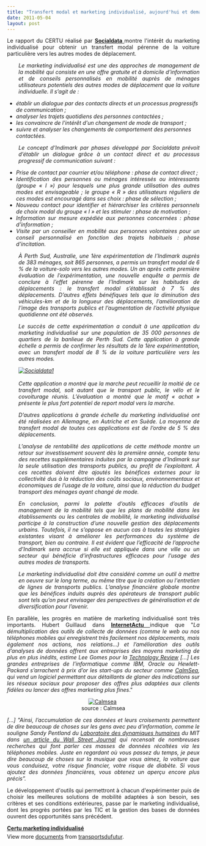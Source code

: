 ```yaml
---
title: "Transfert modal et marketing individualisé, aujourd'hui et demain"
date: 2011-05-04
layout: post
---
```


<p style="text-align: justify">Le rapport du CERTU réalisé par <strong><a href="http://www.socialdata.de/home.php?lang=en" target="_blank">Socialdata </a></strong>montre l'intérêt du marketing individualisé pour obtenir un transfert modal pérenne de la voiture particulière vers les autres modes de déplacement.</p> <p style="text-align: justify;padding-left: 30px"><em>Le marketing individualisé est une des approches de management de la mobilité qui consiste en une offre gratuite et à domicile d’information et de conseils personnalisés en mobilité auprès de ménages utilisateurs potentiels des autres modes de déplacement que la voiture individuelle. Il s’agit de : </em></p> <p>   <!--more-->  </p> <ul> <li><em>établir un dialogue par des contacts directs et un processus progressifs de communication ;</em></li> <li><em>analyser les trajets quotidiens des personnes contactées ;</em></li> <li><em>les convaincre de l'intérêt d'un changement de mode de transport ;</em></li> <li><em>suivre et analyser les changements de comportement des personnes contactées.</em></li> </ul> <p style="text-align: justify;padding-left: 30px"><em>Le concept d’Indimark par phases développé par Socialdata prévoit d’établir un dialogue grâce à un contact direct et au processus progressif de communication suivant :</em></p> <ul> <li> <div style="text-align: justify"><em>Prise de contact par courrier et/ou téléphone : phase de contact direct ;</em></div> </li> <li> <div style="text-align: justify"><em>Identification des personnes ou ménages intéressés ou intéressants (groupe « I ») pour lesquels une plus grande utilisation des autres modes est envisageable ; le groupe « R » des utilisateurs réguliers de ces modes est encouragé dans ses choix : phase de sélection ;</em></div> </li> <li> <div style="text-align: justify"><em>Nouveau contact pour identifier et hiérarchiser les critères personnels de choix modal du groupe « I » et les stimuler : phase de motivation ;</em></div> </li> <li> <div style="text-align: justify"><em>Information sur mesure expédiée aux personnes concernées : phase d’information ;</em></div> </li> <li> <div style="text-align: justify"><em>Visite par un conseiller en mobilité aux personnes volontaires pour un conseil personnalisé en fonction des trajets habituels : phase d’incitation.</em></div> </li> </ul> <p style="text-align: justify;padding-left: 30px"><em>À Perth Sud, Australie, une 1ère expérimentation de l’Indimark auprès de 383 ménages, soit 865 personnes, a permis un transfert modal de 6 % de la voiture-solo vers les autres modes. Un an après cette première évaluation de l’expérimentation, une nouvelle enquête a permis de conclure à l’effet pérenne de l’Indimark sur les habitudes de déplacements : le transfert modal s’établissait à 7 % des déplacements. D’autres effets bénéfiques tels que la diminution des véhicules-km et de la longueur des déplacements, l’amélioration de l’image des transports publics et l’augmentation de l’activité physique quotidienne ont été observés.</em></p> <p style="text-align: justify;padding-left: 30px"><em>Le succès de cette expérimentation a conduit à une application du marketing individualisé sur une population de 35 000 personnes de quartiers de la banlieue de Perth Sud. Cette application à grande échelle a permis de confirmer les résultats de la 1ère expérimentation, avec un transfert modal de 8 % de la voiture particulière vers les autres modes.</em></p> <p style="text-align: justify;padding-left: 30px"><em><a rel="lightbox" href="/wp-content/uploads/sites/6/old/6a0120a66d2ad4970b014e883cf9e6970d-800wi.jpg"><img class="asset  asset-image at-xid-6a0120a66d2ad4970b014e883cf9e6970d" style="margin-left: auto;margin-right: auto" title="Socialdata1" src="/wp-content/uploads/sites/6/old/6a0120a66d2ad4970b014e883cf9e6970d-500wi.jpg" alt="Socialdata1" /></a> <br /><br /></em><em>Cette application a montré que la marche peut recueillir la moitié de ce transfert modal, soit autant que le transport public, le vélo et le covoiturage réunis. L’évaluation a montré que le motif « achat » présente le plus fort potentiel de report modal vers la marche.</em></p> <p style="text-align: justify;padding-left: 30px"><em>D’autres applications à grande échelle du marketing individualisé ont été réalisées en Allemagne, en Autriche et en Suède. La moyenne de transfert modal de toutes ces applications est de l’ordre de 5 % des déplacements.</em></p> <p style="text-align: justify;padding-left: 30px"><em>L’analyse de rentabilité des applications de cette méthode montre un retour sur investissement souvent dès la première année, compte tenu des recettes supplémentaires induites par la campagne d’Indimark sur la seule utilisation des transports publics, au profit de l’exploitant. À ces recettes doivent être ajoutés les bénéfices externes pour la collectivité dus à la réduction des coûts sociaux, environnementaux et économiques de l’usage de la voiture, ainsi que la réduction du budget transport des ménages ayant changé de mode.</em></p> <p style="text-align: justify;padding-left: 30px"><em>En conclusion, parmi la palette d’outils efficaces d’outils de management de la mobilité tels que les plans de mobilité dans les établissements ou les centrales de mobilité, le marketing individualisé participe à la construction d’une nouvelle gestion des déplacements urbains. Toutefois, il ne s’oppose en aucun cas à toutes les stratégies existantes visant à améliorer les performances du système de transport, bien au contraire. Il est évident que l’efficacité de l’approche d’Indimark sera accrue si elle est appliquée dans une ville ou un secteur qui bénéficie d’infrastructures efficaces pour l’usage des autres modes de transports.</em></p> <p style="text-align: justify;padding-left: 30px"><em>Le marketing individualisé doit être considéré comme un outil à mettre en oeuvre sur le long terme, au même titre que la création ou l'entretien de lignes de transports publics. L’analyse financière globale montre que les bénéfices induits auprès des opérateurs de transport public sont tels qu’on peut envisager des perspectives de généralisation et de diversification pour l’avenir.</em></p> <p style="text-align: justify">En parallèle, les progrès en matière de marketing individualisé sont très importants. Hubert Guillaud dans <strong><a href="http://www.internetactu.net/2011/05/04/big-data-les-progres-de-lanalyse-des-donnees/?utm_source=feedburner&utm_medium=feed&utm_campaign=Feed%3A+internetactu%2FbcmJ+%28InternetActu.net%29&utm_content=Netvibes" target="_blank">InternetActu </a></strong>indique que "<em>La démultiplication des outils de collecte de données (comme le web ou nos téléphones mobiles qui enregistrent très facilement nos déplacements, mais également nos actions, nos relations…) et l’amélioration des outils d’analyses de données offrent aux entreprises des moyens marketing de plus en plus inédits, estime Lee Gomes pour la <a href="http://www.technologyreview.com/business/37496/">Technology Review</a> [...] Les grandes entreprises de l’informatique comme IBM, Oracle ou Hewlett-Packard s’arrachent à prix d’or les start-ups du secteur comme <a href="http://www.calmseainc.com/">CalmSea</a>, qui vend un logiciel permettant aux détaillants de glaner des indications sur les réseaux sociaux pour proposer des offres plus adaptées aux clients fidèles ou lancer des offres marketing plus fines</em>."</p> <p style="text-align: center"><a rel="lightbox" href="/wp-content/uploads/sites/6/old/6a0120a66d2ad4970b01538e4981a6970b-800wi.jpg"><img class="asset  asset-image at-xid-6a0120a66d2ad4970b01538e4981a6970b" style="margin-left: auto;margin-right: auto" title="Calmsea" src="/wp-content/uploads/sites/6/old/6a0120a66d2ad4970b01538e4981a6970b-500wi.jpg" alt="Calmsea" /></a> <br />source : Calmsea</p> <p style="text-align: justify"><em>[...] "Ainsi, l’accumulation de ces données et leurs croisements permettent de dire beaucoup de choses sur les gens avec peu d’information, comme le souligne Sandy Pentland du <a href="http://hd.media.mit.edu/">Laboratoire des dynamiques humaines</a> du MIT dans <a href="http://online.wsj.com/article/SB10001424052748704547604576263261679848814.html">un article du Wall Street Journal</a> qui recensait de nombreuses recherches qui font parler ces masses de données récoltées via les téléphones mobiles. </em><em>Juste en regardant où vous passez du temps, je peux dire beaucoup de choses sur la musique que vous aimez, la voiture que vous conduisez, votre risque financier, votre risque de diabète. Si vous ajoutez des données financières, vous obtenez un aperçu encore plus précis”.</em></p> <p style="text-align: justify">Le développement d'outils qui permettront à chacun d'expérimenter puis de choisir les meilleures solutions de mobilité adaptées à son besoin, ses critères et ses conditions extérieures, passe par le marketing individualisé, dont les progrès portées par les TIC et la gestion des bases de données ouvrent des opportunités sans précédent.</p> <div style="width:477px" id="__ss_7831005"><strong style="margin:12px 0 4px"><a href="http://www.slideshare.net/transportsdufutur/certu-marketing-individualis" title="Certu marketing individualisé">Certu marketing individualisé</a></strong><div style="padding:5px 0 12px">View more <a href="http://www.slideshare.net/">documents</a> from <a href="http://www.slideshare.net/transportsdufutur">transportsdufutur</a>.</div></div>
